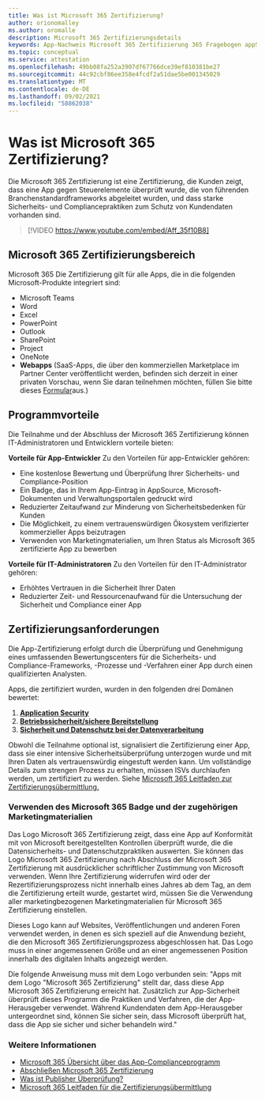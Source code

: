 ```yaml
---
title: Was ist Microsoft 365 Zertifizierung?
author: orionomalley
ms.author: oromalle
description: Microsoft 365 Zertifizierungsdetails
keywords: App-Nachweis Microsoft 365 Zertifizierung 365 Fragebogen appSource
ms.topic: conceptual
ms.service: attestation
ms.openlocfilehash: 49bb08fa252a3907df67766dce39ef810381be27
ms.sourcegitcommit: 44c92cbf86ee358e4fcdf2a51dae5be001345029
ms.translationtype: MT
ms.contentlocale: de-DE
ms.lasthandoff: 09/02/2021
ms.locfileid: "58862038"
---
```

# <a name="what-is-microsoft-365-certification"></a>Was ist Microsoft 365 Zertifizierung?

Die Microsoft 365 Zertifizierung ist eine Zertifizierung, die Kunden zeigt, dass eine App gegen Steuerelemente überprüft wurde, die von führenden Branchenstandardframeworks abgeleitet wurden, und dass starke Sicherheits- und Compliancepraktiken zum Schutz von Kundendaten vorhanden sind. 

>[!VIDEO https://www.youtube.com/embed/Aff_35f10B8]


## <a name="microsoft-365-certification-scope"></a>Microsoft 365 Zertifizierungsbereich

Microsoft 365 Die Zertifizierung gilt für alle Apps, die in die folgenden Microsoft-Produkte integriert sind:
- Microsoft Teams
- Word
- Excel
- PowerPoint
- Outlook
- SharePoint
- Project
- OneNote
- **Webapps** (SaaS-Apps, die über den kommerziellen Marketplace im Partner Center veröffentlicht werden, befinden sich derzeit in einer privaten Vorschau, wenn Sie daran teilnehmen möchten, füllen Sie bitte dieses [Formular](https://customervoice.microsoft.com/Pages/ResponsePage.aspx?id=v4j5cvGGr0GRqy180BHbR4cf3qxCU_RNtqjCSalFdSFUNDMzTVJKR0wzTEJRSFJVSk9OQUlOV0RJSyQlQCN0PWcu)aus.)


## <a name="program-benefits"></a>Programmvorteile
Die Teilnahme und der Abschluss der Microsoft 365 Zertifizierung können IT-Administratoren und Entwicklern vorteile bieten:

**Vorteile für App-Entwickler** Zu den Vorteilen für app-Entwickler gehören: 
-   Eine kostenlose Bewertung und Überprüfung Ihrer Sicherheits- und Compliance-Position
-   Ein Badge, das in Ihrem App-Eintrag in AppSource, Microsoft-Dokumenten und Verwaltungsportalen gedruckt wird
-   Reduzierter Zeitaufwand zur Minderung von Sicherheitsbedenken für Kunden 
-   Die Möglichkeit, zu einem vertrauenswürdigen Ökosystem verifizierter kommerzieller Apps beizutragen
- Verwenden von Marketingmaterialien, um Ihren Status als Microsoft 365 zertifizierte App zu bewerben

**Vorteile für IT-Administratoren** Zu den Vorteilen für den IT-Administrator gehören:
-   Erhöhtes Vertrauen in die Sicherheit Ihrer Daten
-   Reduzierter Zeit- und Ressourcenaufwand für die Untersuchung der Sicherheit und Compliance einer App 

## <a name="certification-requirements"></a>Zertifizierungsanforderungen
Die App-Zertifizierung erfolgt durch die Überprüfung und Genehmigung eines umfassenden Bewertungscenters für die Sicherheits- und Compliance-Frameworks, -Prozesse und -Verfahren einer App durch einen qualifizierten Analysten. 

Apps, die zertifiziert wurden, wurden in den folgenden drei Domänen bewertet:
1.  [**Application Security**]( https://docs.microsoft.com/en-us/microsoft-365-app-certification/docs/certification-submission-guide#application-security)
1.  [**Betriebssicherheit/sichere Bereitstellung**]( https://docs.microsoft.com/en-us/microsoft-365-app-certification/docs/certification-submission-guide#operational-security)
1.  [**Sicherheit und Datenschutz bei der Datenverarbeitung**]( https://docs.microsoft.com/en-us/microsoft-365-app-certification/docs/certification-submission-guide#data-handling-security-and-privacy)

Obwohl die Teilnahme optional ist, signalisiert die Zertifizierung einer App, dass sie einer intensive Sicherheitsüberprüfung unterzogen wurde und mit Ihren Daten als vertrauenswürdig eingestuft werden kann. Um vollständige Details zum strengen Prozess zu erhalten, müssen ISVs durchlaufen werden, um zertifiziert zu werden. Siehe [Microsoft 365 Leitfaden zur Zertifizierungsübermittlung.](https://docs.microsoft.com/microsoft-365-app-certification/docs/certification-submission-guide)


### <a name="using-the-microsoft-365-badge-and-associated-marketing-materials"></a>Verwenden des Microsoft 365 Badge und der zugehörigen Marketingmaterialien
Das Logo Microsoft 365 Zertifizierung zeigt, dass eine App auf Konformität mit von Microsoft bereitgestellten Kontrollen überprüft wurde, die die Datensicherheits- und Datenschutzpraktiken auswerten. Sie können das Logo Microsoft 365 Zertifizierung nach Abschluss der Microsoft 365 Zertifizierung mit ausdrücklicher schriftlicher Zustimmung von Microsoft verwenden. Wenn Ihre Zertifizierung widerrufen wird oder der Rezertifizierungsprozess nicht innerhalb eines Jahres ab dem Tag, an dem die Zertifizierung erteilt wurde, gestartet wird, müssen Sie die Verwendung aller marketingbezogenen Marketingmaterialien für Microsoft 365 Zertifizierung einstellen. 

Dieses Logo kann auf Websites, Veröffentlichungen und anderen Foren verwendet werden, in denen es sich speziell auf die Anwendung bezieht, die den Microsoft 365 Zertifizierungsprozess abgeschlossen hat. Das Logo muss in einer angemessenen Größe und an einer angemessenen Position innerhalb des digitalen Inhalts angezeigt werden. 

Die folgende Anweisung muss mit dem Logo verbunden sein: "Apps mit dem Logo "Microsoft 365 Zertifizierung" stellt dar, dass diese App Microsoft 365 Zertifizierung erreicht hat. Zusätzlich zur App-Sicherheit überprüft dieses Programm die Praktiken und Verfahren, die der App-Herausgeber verwendet. Während Kundendaten dem App-Herausgeber untergeordnet sind, können Sie sicher sein, dass Microsoft überprüft hat, dass die App sie sicher und sicher behandeln wird."


### <a name="learn-more"></a>Weitere Informationen
* [Microsoft 365 Übersicht über das App-Complianceprogramm](~/overview.md)  
* [Abschließen Microsoft 365 Zertifizierung](~/docs/certification.md)  
* [Was ist Publisher Überprüfung?](https://docs.microsoft.com/azure/active-directory/develop/publisher-verification-overview)
* [Microsoft 365 Leitfaden für die Zertifizierungsübermittlung](~/docs/certification-submission-guide.md)

